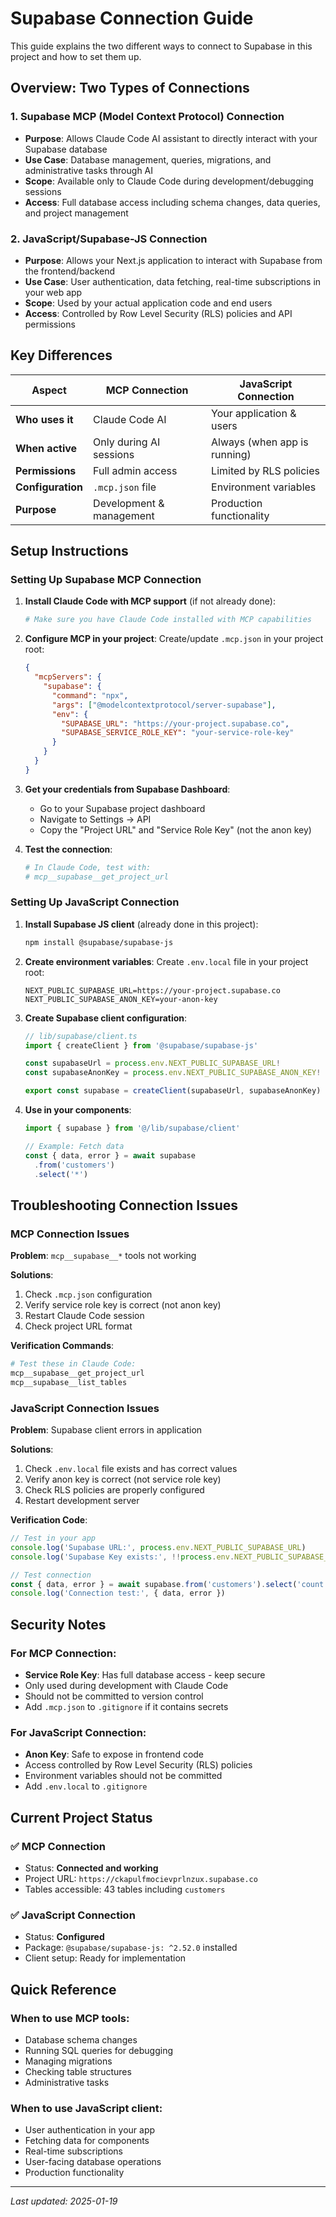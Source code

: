 # Supabase Connection Guide

This guide explains the two different ways to connect to Supabase in this project and how to set them up.

## Overview: Two Types of Connections

### 1. Supabase MCP (Model Context Protocol) Connection
- **Purpose**: Allows Claude Code AI assistant to directly interact with your Supabase database
- **Use Case**: Database management, queries, migrations, and administrative tasks through AI
- **Scope**: Available only to Claude Code during development/debugging sessions
- **Access**: Full database access including schema changes, data queries, and project management

### 2. JavaScript/Supabase-JS Connection  
- **Purpose**: Allows your Next.js application to interact with Supabase from the frontend/backend
- **Use Case**: User authentication, data fetching, real-time subscriptions in your web app
- **Scope**: Used by your actual application code and end users
- **Access**: Controlled by Row Level Security (RLS) policies and API permissions

## Key Differences

| Aspect | MCP Connection | JavaScript Connection |
|--------|---------------|---------------------|
| **Who uses it** | Claude Code AI | Your application & users |
| **When active** | Only during AI sessions | Always (when app is running) |
| **Permissions** | Full admin access | Limited by RLS policies |
| **Configuration** | `.mcp.json` file | Environment variables |
| **Purpose** | Development & management | Production functionality |

## Setup Instructions

### Setting Up Supabase MCP Connection

1. **Install Claude Code with MCP support** (if not already done):
   ```bash
   # Make sure you have Claude Code installed with MCP capabilities
   ```

2. **Configure MCP in your project**:
   Create/update `.mcp.json` in your project root:
   ```json
   {
     "mcpServers": {
       "supabase": {
         "command": "npx",
         "args": ["@modelcontextprotocol/server-supabase"],
         "env": {
           "SUPABASE_URL": "https://your-project.supabase.co",
           "SUPABASE_SERVICE_ROLE_KEY": "your-service-role-key"
         }
       }
     }
   }
   ```

3. **Get your credentials from Supabase Dashboard**:
   - Go to your Supabase project dashboard
   - Navigate to Settings → API
   - Copy the "Project URL" and "Service Role Key" (not the anon key)

4. **Test the connection**:
   ```bash
   # In Claude Code, test with:
   # mcp__supabase__get_project_url
   ```

### Setting Up JavaScript Connection

1. **Install Supabase JS client** (already done in this project):
   ```bash
   npm install @supabase/supabase-js
   ```

2. **Create environment variables**:
   Create `.env.local` file in your project root:
   ```env
   NEXT_PUBLIC_SUPABASE_URL=https://your-project.supabase.co
   NEXT_PUBLIC_SUPABASE_ANON_KEY=your-anon-key
   ```

3. **Create Supabase client configuration**:
   ```typescript
   // lib/supabase/client.ts
   import { createClient } from '@supabase/supabase-js'

   const supabaseUrl = process.env.NEXT_PUBLIC_SUPABASE_URL!
   const supabaseAnonKey = process.env.NEXT_PUBLIC_SUPABASE_ANON_KEY!

   export const supabase = createClient(supabaseUrl, supabaseAnonKey)
   ```

4. **Use in your components**:
   ```typescript
   import { supabase } from '@/lib/supabase/client'

   // Example: Fetch data
   const { data, error } = await supabase
     .from('customers')
     .select('*')
   ```

## Troubleshooting Connection Issues

### MCP Connection Issues

**Problem**: `mcp__supabase__*` tools not working

**Solutions**:
1. Check `.mcp.json` configuration
2. Verify service role key is correct (not anon key)
3. Restart Claude Code session
4. Check project URL format

**Verification Commands**:
```bash
# Test these in Claude Code:
mcp__supabase__get_project_url
mcp__supabase__list_tables
```

### JavaScript Connection Issues

**Problem**: Supabase client errors in application

**Solutions**:
1. Check `.env.local` file exists and has correct values
2. Verify anon key is correct (not service role key)
3. Check RLS policies are properly configured
4. Restart development server

**Verification Code**:
```typescript
// Test in your app
console.log('Supabase URL:', process.env.NEXT_PUBLIC_SUPABASE_URL)
console.log('Supabase Key exists:', !!process.env.NEXT_PUBLIC_SUPABASE_ANON_KEY)

// Test connection
const { data, error } = await supabase.from('customers').select('count')
console.log('Connection test:', { data, error })
```

## Security Notes

### For MCP Connection:
- **Service Role Key**: Has full database access - keep secure
- Only used during development with Claude Code
- Should not be committed to version control
- Add `.mcp.json` to `.gitignore` if it contains secrets

### For JavaScript Connection:
- **Anon Key**: Safe to expose in frontend code
- Access controlled by Row Level Security (RLS) policies
- Environment variables should not be committed
- Add `.env.local` to `.gitignore`

## Current Project Status

### ✅ MCP Connection
- Status: **Connected and working**
- Project URL: `https://ckapulfmocievprlnzux.supabase.co`
- Tables accessible: 43 tables including `customers`

### ✅ JavaScript Connection  
- Status: **Configured**
- Package: `@supabase/supabase-js: ^2.52.0` installed
- Client setup: Ready for implementation

## Quick Reference

### When to use MCP tools:
- Database schema changes
- Running SQL queries for debugging
- Managing migrations
- Checking table structures
- Administrative tasks

### When to use JavaScript client:
- User authentication in your app
- Fetching data for components
- Real-time subscriptions
- User-facing database operations
- Production functionality

---

*Last updated: 2025-01-19*